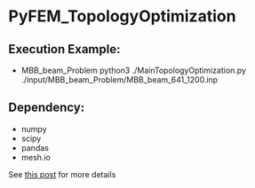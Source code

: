 # PyFEM_TopologyOptimization

## Execution Example:
- MBB_beam_Problem
python3 ./MainTopologyOptimization.py ./input/MBB_beam_Problem/MBB_beam_641_1200.inp 

## Dependency:
- numpy
- scipy
- pandas
- mesh.io

See [this post](https://chulminator.github.io/posts/PyFEM-Topology-optimization/) for more details